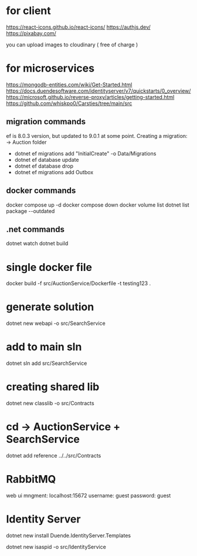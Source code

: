
# for client
https://react-icons.github.io/react-icons/
https://authjs.dev/
https://pixabay.com/

you can upload images to cloudinary ( free of charge )
# for microservices

https://mongodb-entities.com/wiki/Get-Started.html
https://docs.duendesoftware.com/identityserver/v7/quickstarts/0_overview/
https://microsoft.github.io/reverse-proxy/articles/getting-started.html
https://github.com/whiskpo0/Carsties/tree/main/src

## migration commands
ef is 8.0.3 version, but updated to 9.0.1 at some point.
Creating a migration:
-> Auction folder

- dotnet ef migrations add "InitialCreate" -o Data/Migrations
- dotnet ef database update 
- dotnet ef database drop
- dotnet ef migrations add Outbox  <!-- adding mass transit outbox ( = DLQ ) -->

## docker commands

docker compose up -d
docker compose down
docker volume list
dotnet list package --outdated

## .net commands

dotnet watch
dotnet build

# single docker file
docker build -f src/AuctionService/Dockerfile -t testing123 .
# generate solution
dotnet new webapi -o src/SearchService

# add to main sln
dotnet sln add src/SearchService

# creating shared lib
dotnet new classlib -o src/Contracts

# cd -> AuctionService + SearchService 
dotnet add reference ../../src/Contracts

# RabbitMQ
web ui mngment:
localhost:15672
username: guest
password: guest

# Identity Server
dotnet new install Duende.IdentityServer.Templates

dotnet new isaspid -o src/IdentityService